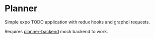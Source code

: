 # Planner

Simple expo TODO application with redux hooks and graphql requests.

Requires [planner-backend](https://github.com/Nykseli/planner-backend) mock backend to work.
